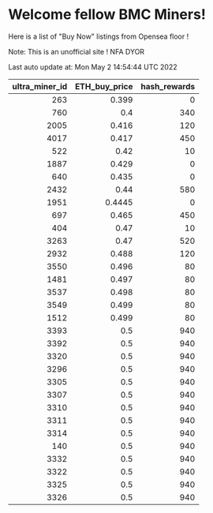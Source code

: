 # Welcome fellow BMC Miners!
Here is a list of "Buy Now" listings from Opensea floor !

Note: This is an unofficial site ! NFA DYOR


Last auto update at: Mon May  2 14:54:44 UTC 2022


|   ultra_miner_id |   ETH_buy_price |   hash_rewards |
|-----------------:|----------------:|---------------:|
|              263 |          0.399  |              0 |
|              760 |          0.4    |            340 |
|             2005 |          0.416  |            120 |
|             4017 |          0.417  |            450 |
|              522 |          0.42   |             10 |
|             1887 |          0.429  |              0 |
|              640 |          0.435  |              0 |
|             2432 |          0.44   |            580 |
|             1951 |          0.4445 |              0 |
|              697 |          0.465  |            450 |
|              404 |          0.47   |             10 |
|             3263 |          0.47   |            520 |
|             2932 |          0.488  |            120 |
|             3550 |          0.496  |             80 |
|             1481 |          0.497  |             80 |
|             3537 |          0.498  |             80 |
|             3549 |          0.499  |             80 |
|             1512 |          0.499  |             80 |
|             3393 |          0.5    |            940 |
|             3392 |          0.5    |            940 |
|             3320 |          0.5    |            940 |
|             3296 |          0.5    |            940 |
|             3305 |          0.5    |            940 |
|             3307 |          0.5    |            940 |
|             3310 |          0.5    |            940 |
|             3311 |          0.5    |            940 |
|             3314 |          0.5    |            940 |
|              140 |          0.5    |            940 |
|             3332 |          0.5    |            940 |
|             3322 |          0.5    |            940 |
|             3325 |          0.5    |            940 |
|             3326 |          0.5    |            940 |